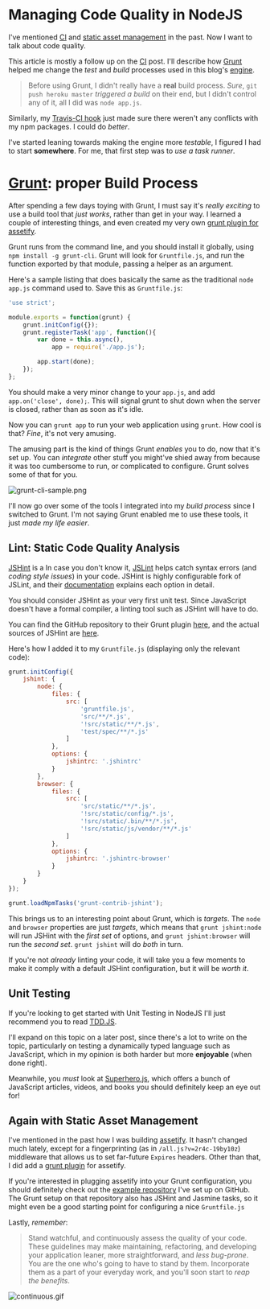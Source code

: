 # Managing Code Quality in NodeJS #

I've mentioned [CI](/2013/01/18/continuous-integration-and-automated-deployments "Continuous Integration, and Automated Deployments") and [static asset management](/2013/01/18/asset-management-in-node "Asset management in Node") in the past. Now I want to talk about code quality.

This article is mostly a follow up on the [CI](/2013/01/18/continuous-integration-and-automated-deployments "Continuous Integration, and Automated Deployments") post. I'll describe how [Grunt](gruntjs.com "Grunt: The JavaScript Task Runner") helped me change the _test_ and _build_ processes used in this blog's [engine](https://github.com/bevacqua/ponyfoo "ponyfoo blogging engine").

> Before using Grunt, I didn't really have a **real** build process. _Sure_, `git push heroku master` _triggered a build_ on their end, but I didn't control any of it, all I did was `node app.js`.

Similarly, my [Travis-CI hook](https://travis-ci.org/bevacqua/ponyfoo/builds "Travis Build Log") just made sure there weren't any conflicts with my npm packages. I could do _better_.

I've started leaning towards making the engine more _testable_, I figured I had to start **somewhere**. For me, that first step was to _use a task runner_.

# [Grunt](gruntjs.com "Grunt: The JavaScript Task Runner"): proper Build Process #

After spending a few days toying with Grunt, I must say it's _really exciting_ to use a build tool that _just works_, rather than get in your way. I learned a couple of interesting things, and even created my very own [grunt plugin for assetify](https://github.com/bevacqua/grunt-assetify "grunt-assetify on GitHub").

Grunt runs from the command line, and you should install it globally, using `npm install -g grunt-cli`. Grunt will look for `Gruntfile.js`, and run the function exported by that module, passing a helper as an argument.

Here's a sample listing that does basically the same as the traditional `node app.js` command used to. Save this as `Gruntfile.js`:

```js
'use strict';

module.exports = function(grunt) {
    grunt.initConfig({});
    grunt.registerTask('app', function(){
        var done = this.async(),
            app = require('./app.js');

        app.start(done);
    });
};
```

You should make a very minor change to your `app.js`, and add `app.on('close', done);`. This will signal grunt to shut down when the server is closed, rather than as soon as it's idle.

Now you can `grunt app` to run your web application using `grunt`. How cool is that? _Fine_, it's not very amusing.

The amusing part is the kind of things Grunt _enables_ you to do, now that it's set up. You can _integrate_ other stuff you might've shied away from because it was too cumbersome to run, or complicated to configure. Grunt solves some of that for you.

![grunt-cli-sample.png][1]
  
I'll now go over some of the tools I integrated into my _build process_ since I switched to Grunt. I'm not saying Grunt enabled me to use these tools, it just 
_made my life easier_.

## Lint: Static Code Quality Analysis ##

[JSHint](http://www.jshint.com "JSHint") is a  In case you don't know it, [JSLint](http://jslint.com/ "JSLint by Douglas Crockford") helps catch syntax errors (and _coding style issues_) in your code. JSHint is highly configurable fork of JSLint, and their [documentation](http://www.jshint.com/docs/ "JSHint Documentation") explains each option in detail.

You should consider JSHint as your very first unit test. Since JavaScript doesn't have a formal compiler, a linting tool such as JSHint will have to do.

You can find the GitHub repository to their Grunt plugin [here](https://github.com/gruntjs/grunt-contrib-jshint "JSHint plugin for Grunt"), and the actual sources of JSHint are [here](https://github.com/jshint/jshint "JSHint on GitHub").

Here's how I added it to my `Gruntfile.js` (displaying only the relevant code):

```js
grunt.initConfig({
    jshint: {
        node: {
            files: {
                src: [
                    'gruntfile.js',
                    'src/**/*.js',
                    '!src/static/**/*.js',
                    'test/spec/**/*.js'
                ]
            },
            options: {
                jshintrc: '.jshintrc'
            }
        },
        browser: {
            files: {
                src: [
                    'src/static/**/*.js',
                    '!src/static/config/*.js',
                    '!src/static/.bin/**/*.js',
                    '!src/static/js/vendor/**/*.js'
                ]
            },
            options: {
                jshintrc: '.jshintrc-browser'
            }
        }
    }
});

grunt.loadNpmTasks('grunt-contrib-jshint');
```
    
This brings us to an interesting point about Grunt, which is _targets_. The `node` and `browser` properties are just _targets_, which means that `grunt jshint:node` will run JSHint with the _first set_ of options, and `grunt jshint:browser` will run the _second set_. `grunt jshint` will do _both_ in turn.

If you're not _already_ linting your code, it will take you a few moments to make it comply with a default JSHint configuration, but it will be _worth it_.

## Unit Testing ##

If you're looking to get started with Unit Testing in NodeJS I'll just recommend you to read [TDD.JS](http://tddjs.com/ "Test-Driven Development in JavaScript").

I'll expand on this topic on a later post, since there's a lot to write on the topic, particularly on testing a dynamically typed language such as JavaScript, which in my opinion is both harder but more **enjoyable** (when done right).

Meanwhile, you _must_ look at [Superhero.js](http://superherojs.com/), which offers a bunch of JavaScript articles, videos, and books you should definitely keep an eye out for!

## Again with Static Asset Management ##

I've mentioned in the past how I was building [assetify](/2013/01/18/asset-management-in-node "Asset management in Node"). It hasn't changed much lately, except for a fingerprinting (as in `/all.js?v=2r4c-19by10z`) middleware that allows us to set far-future `Expires` headers. Other than that, I did add a [grunt plugin](https://github.com/bevacqua/grunt-assetify "grunt plugin for assetify") for assetify.

If you're interested in plugging assetify into your Grunt configuration, you should definitely check out the [example repository](https://github.com/bevacqua/grunt-assetify-example "grunt-assetify example usage") I've set up on GitHub. The Grunt setup on that repository also has JSHint and Jasmine tasks, so it might even be a good starting point for configuring a nice `Gruntfile.js`

Lastly, _remember_:

> Stand watchful, and continuously assess the quality of your code. These guidelines may make maintaining, refactoring, and developing your application leaner, more straightforward, and _less bug-prone_. You are the one who's going to have to stand by them. Incorporate them as a part of your everyday work, and you'll soon start to _reap the benefits_.

![continuous.gif][2]

  [1]: http://i.imgur.com/i28vdBO.png "typical grunt console output"
  [2]: http://i.imgur.com/Pzfnf7z.gif "Stand watchful"